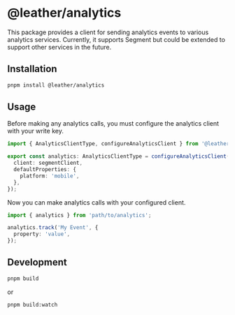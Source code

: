 # @leather/analytics

This package provides a client for sending analytics events to various analytics services. Currently, it supports Segment but could be extended to support other services in the future.

## Installation

```bash
pnpm install @leather/analytics
```

## Usage

Before making any analytics calls, you must configure the analytics client with your write key.

```ts
import { AnalyticsClientType, configureAnalyticsClient } from '@leather.io/analytics';

export const analytics: AnalyticsClientType = configureAnalyticsClient({
  client: segmentClient,
  defaultProperties: {
    platform: 'mobile',
  },
});
```

Now you can make analytics calls with your configured client.

```ts
import { analytics } from 'path/to/analytics';

analytics.track('My Event', {
  property: 'value',
});
```

## Development

```sh
pnpm build
```

or

```sh
pnpm build:watch
```
